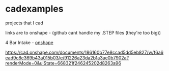 # cadexamples

projects that I cad 

links are to onshape - (github cant handle my .STEP files (they're too big))

4 Bar Intake - [onshape](https://cad.onshape.com/documents/186160b77e8ccad5dd5eb827/w/f6a6ead9c8c369b43a015b03/e/91226a23da2b1a3ae0b7902a?renderMode=0&uiState=668321f246245202d8263a96)

https://cad.onshape.com/documents/186160b77e8ccad5dd5eb827/w/f6a6ead9c8c369b43a015b03/e/91226a23da2b1a3ae0b7902a?renderMode=0&uiState=668321f246245202d8263a96

